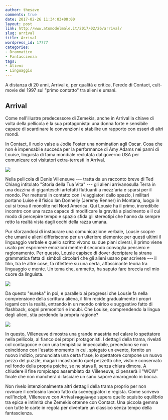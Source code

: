 ```yaml
---
author: thesave
comments: true
date: 2017-02-26 11:34:03+00:00
layout: post
link: http://www.atomodelmale.it/2017/02/26/arrival/
slug: arrival
title: Arrival
wordpress_id: 17777
categories:
- Drammatico
- Fantascienza
tags:
- Alieni
- Linguaggio
---
```


A distanza di 20 anni, Arrival è, per qualità e critica, l'erede di Contact, cult-movie del 1997 sul "primo contatto" tra alieni e umani.



## Arrival



Come nell'illustre predecessore di Zemekis, anche in Arrival la chiave di volta della pellicola è la sua protagonista: una donna forte e sensibile capace di scardinare le convenzioni e stabilire un rapporto con esseri di altri mondi.

In Contact, il ruolo valse a Jodie Foster una nomination agli Oscar. Cosa che non è impensabile succeda per la performance di Amy Adams nei panni di Louise, linguista di fama mondiale reclutata dal governo USA per comunicare coi visitatori extra-terresti in Arrival.

![](http://www.atomodelmale.it/wp-content/uploads/2017/02/Arrival_003.jpg)

Nella pellicola di Denis Villeneuve --- tratta da un racconto breve di Ted Chiang intitolato "Storia della Tua Vita" --- gli alieni arrivano ​​sulla Terra in una dozzina di giganteschi artefatti fluttuanti a mezz'aria e sparsi per il mondo. Per mettersi in contatto con i viaggiatori dallo spazio, i militari portano Luise e il fisico Ian Donnelly (Jeremy Renner) in Montana, luogo in cui si trova il monolite nel Nord America. Qui Lousie ha il primo, incredibile incontro con una razza capace di modificare la gravità a piacimento e il cui modo di percepire tempo e spazio sfida gli stereotipi che hanno da sempre retto la realtà vista dagli occhi della razza umana.



Pur sforzandosi di instaurare una comunicazione verbale, Lousie scopre che umani e alieni differiscono per un ulteriore elemento: per questi ultimi il linguaggio verbale e quello scritto vivono su due piani diversi, il primo viene usato per esprimere emozioni mentre il secondo convoglia pensiero e ragionamento. Per questo, Lousie capisce di dover decriptare la strana grammatica fatta di simboli circolari che gli alieni usano per scrivere --- il film, tra le altre cose, fa riflettere su una certa, affascinante teoria tra linguaggio e mente. Un tema che, ammetto, ha saputo fare breccia nel mio cuore da linguista.

![](http://www.atomodelmale.it/wp-content/uploads/2017/02/Arrival_002.jpg)

Da questo "eureka" in poi, e parallelo ai progressi che Lousie fa nella comprensione della scrittura aliena, il film recide gradualmente i propri legami con la realtà, entrando in un mondo onirico e suggestivo fatto di flashback, sogni premonitori e incubi. 
Che Louise, comprendendo la lingua degli alieni, stia perdendo la propria ragione?

![](http://www.atomodelmale.it/wp-content/uploads/2017/02/Arrival_001.jpg)

In questo, Villeneuve dimostra una grande maestria nel calare lo spettatore nella pellicola, al fianco dei propri protagonisti. I dettagli della trama, rivelati col contagocce e con una tempistica impeccabile, precedono se non coincidono con l'esatto momento in cui, spiegato un evento, fornito un nuovo indizio, pronunciata una certa frase, lo spettatore compone un nuovo pezzo del puzzle, magari incastrando quel pezzetto che, visto e conservato nel fondo della propria psiche, se ne stava lì, senza chiara dimora. A chiudere il fine rompicapo assemblato da Villeneuve, ci penserà il "WOW" finale che non mancherà di lasciare un sano sapore amarognolo in bocca.

Non rivelo intenzionalmente altri dettagli della trama proprio per non rovinare il certosino lavoro fatto da sceneggiatori e regista. Come scrivevo nell'incipit, Villeneuve con Arrival <del>raggiunge</del> supera quello squisito equilibrio tra epica e intimità che Zemekis ottenne con Contact. Una piccola gemma con tutte le carte in regola per diventare un classico senza tempo della fantascienza.
